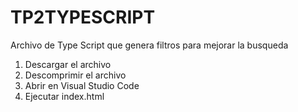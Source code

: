 # TP2TYPESCRIPT

Archivo de Type Script que genera filtros para mejorar la busqueda

1) Descargar el archivo
2) Descomprimir el archivo
3) Abrir en Visual Studio Code
4) Ejecutar index.html
